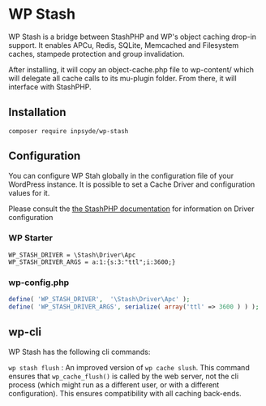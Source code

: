 # WP Stash

WP Stash is a bridge between StashPHP and WP's object caching drop-in support.
It enables APCu, Redis, SQLite, Memcached and Filesystem caches, stampede protection and group invalidation.
 
After installing, it will copy an object-cache.php file to wp-content/ which will delegate all cache calls to its mu-plugin folder. From there, it will interface with StashPHP.


## Installation

```composer require inpsyde/wp-stash``` 

## Configuration

You can configure WP Stah globally in the configuration file of your WordPress instance.
It is possible to set a Cache Driver and configuration values for it.

Please consult the [the StashPHP documentation](http://www.stashphp.com/Drivers.html) for information on Driver configuration

### WP Starter
```
WP_STASH_DRIVER = \Stash\Driver\Apc
WP_STASH_DRIVER_ARGS = a:1:{s:3:"ttl";i:3600;}

``` 

### wp-config.php
```php
define( 'WP_STASH_DRIVER',  '\Stash\Driver\Apc' );
define( 'WP_STASH_DRIVER_ARGS', serialize( array('ttl' => 3600 ) ) );
``` 

## wp-cli

WP Stash has the following cli commands:

`wp stash flush` :  An improved version of `wp cache slush`. This command ensures that `wp_cache_flush()` is called by the web server, not the cli process (which might run as a different user, or with a different configuration). 
This ensures compatibility with all caching back-ends.